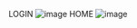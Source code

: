 LOGIN
![image](https://github.com/ireneFM97/SportTrainer/assets/121550787/51b827c9-66cd-4846-b176-e6c86712bb84)
HOME
![image](https://github.com/ireneFM97/SportTrainer/assets/121550787/76dc85ab-9cff-4100-be34-5bfcbd06db60)


